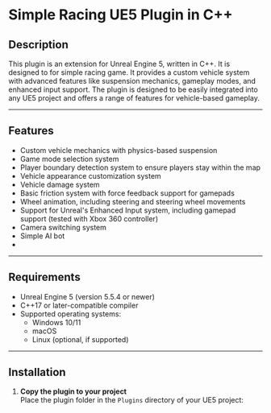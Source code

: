 # Simple Racing UE5 Plugin in C++

## Description

This plugin is an extension for Unreal Engine 5, written in C++. It is designed to for simple racing game. It provides a custom vehicle system with advanced features like suspension mechanics, gameplay modes, and enhanced input support. The plugin is designed to be easily integrated into any UE5 project and offers a range of features for vehicle-based gameplay.

---

## Features

- Custom vehicle mechanics with physics-based suspension
- Game mode selection system
- Player boundary detection system to ensure players stay within the map
- Vehicle appearance customization system
- Vehicle damage system
- Basic friction system with force feedback support for gamepads
- Wheel animation, including steering and steering wheel movements
- Support for Unreal's Enhanced Input system, including gamepad support (tested with Xbox 360 controller)
- Camera switching system
- Simple AI bot
- 
---

## Requirements

- Unreal Engine 5 (version 5.5.4 or newer)
- C++17 or later-compatible compiler
- Supported operating systems:
  - Windows 10/11
  - macOS
  - Linux (optional, if supported)

---

## Installation

1. **Copy the plugin to your project**  
   Place the plugin folder in the `Plugins` directory of your UE5 project:
